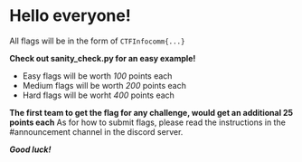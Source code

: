# Hello everyone!

All flags will be in the form of 
`CTFInfocomm{...}`

**Check out sanity_check.py for an easy example!**

- Easy flags will be worth _100_ points each
- Medium flags will be worth _200_ points each
- Hard flags will be worht _400_ points each

**The first team to get the flag for any challenge, would get an additional 25 points each**
As for how to submit flags, please read the instructions in the #announcement channel in the discord server.

**_Good luck!_**
